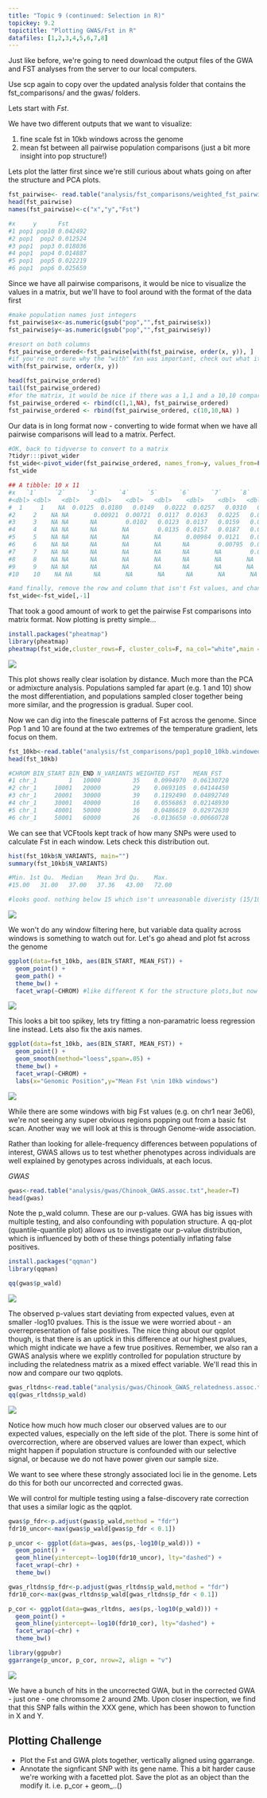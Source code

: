 ```yaml
---
title: "Topic 9 (continued: Selection in R)"
topickey: 9.2
topictitle: "Plotting GWAS/Fst in R"
datafiles: [1,2,3,4,5,6,7,8]
---
```

  
Just like before, we're going to need download the output files of the GWA and FST analyses from the server to our local computers.

Use scp again to copy over the updated analysis folder that contains the fst_comparisons/ and the gwas/ folders.


Lets start with *Fst*. 

We have two different outputs that we want to visualize: 
  1) fine scale fst in 10kb windows across the genome
  2) mean fst between all pairwise population comparisons (just a bit more insight into pop structure!)
  
  
Lets plot the latter first since we're still curious about whats going on after the structure and PCA plots.

```r
fst_pairwise<- read.table("analysis/fst_comparisons/weighted_fst_pairwise.txt")
head(fst_pairwise)
names(fst_pairwise)<-c("x","y","Fst")

#x     y      Fst
#1 pop1 pop10 0.042492
#2 pop1  pop2 0.012524
#3 pop1  pop3 0.018036
#4 pop1  pop4 0.014887
#5 pop1  pop5 0.022219
#6 pop1  pop6 0.025659
```
Since we have all pairwise comparisons, it would be nice to visualize the values in a matrix, but we'll have to fool around with the format of the data first
```r
#make population names just integers
fst_pairwise$x<-as.numeric(gsub("pop","",fst_pairwise$x))
fst_pairwise$y<-as.numeric(gsub("pop","",fst_pairwise$y))

#resort on both columns
fst_pairwise_ordered<-fst_pairwise[with(fst_pairwise, order(x, y)), ]
#if you're not sure why the "with" fxn was important, check out what it does below
with(fst_pairwise, order(x, y))

head(fst_pairwise_ordered)
tail(fst_pairwise_ordered)
#for the matrix, it would be nice if there was a 1,1 and a 10,10 comparison, to square things off. lets add them.
fst_pairwise_ordered <- rbind(c(1,1,NA), fst_pairwise_ordered)
fst_pairwise_ordered <- rbind(fst_pairwise_ordered, c(10,10,NA) )
```

Our data is in long format now - converting to wide format when we have all pairwise comparisons will lead to a matrix. Perfect.


```r
#OK, back to tidyverse to convert to a matrix
?tidyr:::pivot_wider
fst_wide<-pivot_wider(fst_pairwise_ordered, names_from=y, values_from=Fst)
fst_wide

## A tibble: 10 x 11
#x   `1`     `2`      `3`      `4`     `5`      `6`      `7`     `8`      `9`    `10`
#<dbl> <dbl>   <dbl>    <dbl>    <dbl>   <dbl>    <dbl>    <dbl>   <dbl>    <dbl>   <dbl>
#  1     1    NA  0.0125  0.0180   0.0149   0.0222  0.0257   0.0310   0.0423  0.0346   0.0425
#2     2    NA NA       0.00921  0.00721  0.0117  0.0163   0.0225   0.0327  0.0251   0.0360
#3     3    NA NA      NA        0.0102   0.0123  0.0137   0.0159   0.0262  0.0241   0.0271
#4     4    NA NA      NA       NA        0.0135  0.0157   0.0187   0.0282  0.0231   0.0299
#5     5    NA NA      NA       NA       NA       0.00984  0.0121   0.0244  0.0216   0.0292
#6     6    NA NA      NA       NA       NA      NA        0.00795  0.0176  0.0153   0.0216
#7     7    NA NA      NA       NA       NA      NA       NA        0.0107  0.0103   0.0182
#8     8    NA NA      NA       NA       NA      NA       NA       NA       0.00626  0.0144
#9     9    NA NA      NA       NA       NA      NA       NA       NA      NA        0.0131
#10    10    NA NA      NA       NA       NA      NA       NA       NA      NA       NA     

#and finally, remove the row and column that isn't Fst values, and change class = matrix
fst_wide<-fst_wide[,-1]
```

That took a good amount of work to get the pairwise Fst comparisons into matrix format. Now plotting is pretty simple...

```r
install.packages("pheatmap")
library(pheatmap)
pheatmap(fst_wide,cluster_rows=F, cluster_cols=F, na_col="white",main = "Pairwise Fst")
```

![](fst_1.jpeg)

This plot shows really clear isolation by distance. Much more than the PCA or admixcture analysis. 
Populations sampled far apart (e.g. 1 and 10) show the most differentiation, and populations sampled closer together being more similar, and the progression is gradual.
Super cool.

Now we can dig into the finescale patterns of Fst across the genome. Since Pop 1 and 10 are found at the two extremes of the temperature gradient, lets focus on them.
  

```r
fst_10kb<-read.table("analysis/fst_comparisons/pop1_pop10_10kb.windowed.weir.fst",header=T)
head(fst_10kb)

#CHROM BIN_START BIN_END N_VARIANTS WEIGHTED_FST    MEAN_FST
#1 chr_1         1   10000         35    0.0994970  0.06130720
#2 chr_1     10001   20000         29    0.0693105  0.04144450
#3 chr_1     20001   30000         39    0.1192490  0.04892740
#4 chr_1     30001   40000         16    0.0556863  0.02148930
#5 chr_1     40001   50000         36    0.0486619  0.02972630
#6 chr_1     50001   60000         26   -0.0136650 -0.00660728
```

We can see that VCFtools kept track of how many SNPs were used to calculate Fst in each window. Lets check this distribution out.

```r
hist(fst_10kb$N_VARIANTS, main="")
summary(fst_10kb$N_VARIANTS) 

#Min. 1st Qu.  Median    Mean 3rd Qu.    Max. 
#15.00   31.00   37.00   37.36   43.00   72.00 

#looks good. nothing below 15 which isn't unreasonable diveristy (15/10000 = 0.0015)
```
![](fst_2.jpeg)


We won't do any window filtering here, but variable data quality across windows is something to watch out for. Let's go ahead and plot fst across the genome

```r
ggplot(data=fst_10kb, aes(BIN_START, MEAN_FST)) +
  geom_point() +
  geom_path() +
  theme_bw() +
  facet_wrap(~CHROM) #like different K for the structure plots,but now we want fst by chromosome
```
![](fst_3.jpeg)

This looks a bit too spikey, lets try fitting a non-paramatric loess regression line instead. Lets also fix the axis names.
```r
ggplot(data=fst_10kb, aes(BIN_START, MEAN_FST)) +
  geom_point() +
  geom_smooth(method="loess",span=.05) +
  theme_bw() +
  facet_wrap(~CHROM) +
  labs(x="Genomic Position",y="Mean Fst \nin 10kb windows")

```
![](fst_4.jpeg)


While there are some windows with big Fst values (e.g. on chr1 near 3e06), we're not seeing any super obvious regions popping out from a basic fst scan. Another way we will look at this is through Genome-wide association.

Rather than looking for allele-frequency differences between populations of interest, GWAS allows us to test whether phenotypes across individuals are well explained by genotypes across individuals, at each locus.

*GWAS*

```r
gwas<-read.table("analysis/gwas/Chinook_GWAS.assoc.txt",header=T)
head(gwas)

```

Note the p_wald column. These are our p-values. GWA has big issues with multiple testing, and also confounding with population structure.
A qq-plot (quantile-quantile plot) allows us to investigate our p-value distribution, which is influenced by both of these things potentially inflating false positives.

```r
install.packages("qqman")
library(qqman)

qq(gwas$p_wald)
```

![](gwas_1.jpeg)

The observed p-values start deviating from expected values, even at smaller -log10 pvalues. This is the issue we were worried about - an overrepresentation of false positives. 
The nice thing about our qqplot though, is that there is an uptick in this difference at our highest pvalues, which might indicate we have a few true positives.
Remember, we also ran a GWAS analysis where we explitly controlled for population structure by including the relatedness matrix as a mixed effect variable. We'll read this in now and compare our two qqplots.

```r
gwas_rltdns<-read.table("analysis/gwas/Chinook_GWAS_relatedness.assoc.txt",header=T)
qq(gwas_rltdns$p_wald)

```

![](gwas_2.jpeg)

Notice how much how much closer our observed values are to our expected values, especially on the left side of the plot. There is some hint of overcorrection, where are observed values are lower than expect, which might happen if population structure is confounded with our selective signal, or because we do not have power given our sample size.

We want to see where these strongly associated loci lie in the genome. Lets do this for both our uncorrected and corrected gwas. 

We will control for multiple testing using a false-discovery rate correction that uses a similar logic as the qqplot.

```r
gwas$p_fdr<-p.adjust(gwas$p_wald,method = "fdr")
fdr10_uncor<-max(gwas$p_wald[gwas$p_fdr < 0.1])

p_uncor <- ggplot(data=gwas, aes(ps,-log10(p_wald))) +
  geom_point() +
  geom_hline(yintercept=-log10(fdr10_uncor), lty="dashed") +
  facet_wrap(~chr) +
  theme_bw()

gwas_rltdns$p_fdr<-p.adjust(gwas_rltdns$p_wald,method = "fdr")
fdr10_cor<-max(gwas_rltdns$p_wald[gwas_rltdns$p_fdr < 0.1])

p_cor <- ggplot(data=gwas_rltdns, aes(ps,-log10(p_wald))) +
  geom_point() +
  geom_hline(yintercept=-log10(fdr10_cor), lty="dashed") +
  facet_wrap(~chr) +
  theme_bw()

library(ggpubr)
ggarrange(p_uncor, p_cor, nrow=2, align = "v")
```

![](gwas_3.jpeg)


We have a bunch of hits in the uncorrected GWA, but in the corrected GWA - just one - one chromsome 2 around 2Mb.
Upon closer inspection, we find that this SNP falls within the XXX gene, which has been showon to function in X and Y.

Plotting Challenge
-------------------
 - Plot the Fst and GWA plots together, vertically aligned using ggarrange.
 - Annotate the signficant SNP with its gene name. This a bit harder cause we're working with a facetted plot. Save the plot as an object than the modify it.
 i.e. p_cor + geom_..()




